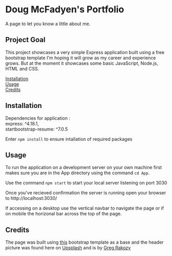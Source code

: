 # Doug McFadyen's Portfolio
A page to let you know a little about me.


## Project Goal
This project showcases a very simple Express application built using a free bootstrap template I'm hoping it will grow as my career and experience grows. But at the moment it showcases some basic JavaScript, Node.js, HTML and CSS. 

[Installation](#installation)  
[Usage](#usage)  
[Credits](#credits)  


## Installation

Dependencies for application :  
    express: ^4.18.1,  
    startbootstrap-resume: ^7.0.5  
    
Enter `npm install` to ensure intallation of required packages
  

## Usage

To run the application on a development server on your own machine first makes sure you are in the App directory using the command `cd App`.

Use the command `npm start` to start your local server listening on port 3030  

Once you've recieved confirmation the server is running open your browser to http://localhost:3030/

If accessing on a desktop use the vertical navbar to navigate the page or if on mobile the horizonal bar across the top of the page.


## Credits
The page was built using [this](https://startbootstrap.com/theme/resume) bootstrap template as a base and the header picture was found here on [Upsplash](https://unsplash.com/s/photos/pc-sitting-at-desk-silhouette?utm_source=unsplash&utm_medium=referral&utm_content=creditCopyText) and is by [Greg Rakozy](https://unsplash.com/@grakozy?utm_source=unsplash&utm_medium=referral&utm_content=creditCopyText)
